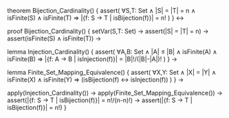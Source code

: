 theorem Bijection_Cardinality() {
  assert(
    ∀S,T: Set ∧ 
    |S| = |T| = n ∧ 
    isFinite(S) ∧ isFinite(T) ⇒
    |{f: S → T | isBijection(f)}| = n!
  )
} ↔

proof Bijection_Cardinality() {
  setVar(S,T: Set) →
  assert(|S| = |T| = n) →
  assert(isFinite(S) ∧ isFinite(T)) →
  
  lemma Injection_Cardinality() {
    assert(
      ∀A,B: Set ∧
      |A| ≤ |B| ∧
      isFinite(A) ∧ isFinite(B) ⇒
      |{f: A → B | isInjection(f)}| = |B|!/(|B|-|A|)!
    )
  } →
  
  lemma Finite_Set_Mapping_Equivalence() {
    assert(
      ∀X,Y: Set ∧
      |X| = |Y| ∧
      isFinite(X) ∧ isFinite(Y) ⇒
      (isBijection(f) ↔ isInjection(f))
    )
  } →
  
  apply(Injection_Cardinality()) →
  apply(Finite_Set_Mapping_Equivalence()) →
  assert(|{f: S → T | isBijection(f)}| = n!/(n-n)!) →
  assert(|{f: S → T | isBijection(f)}| = n!)
}